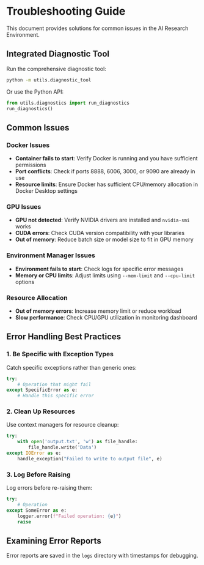 # Troubleshooting Guide

This document provides solutions for common issues in the AI Research Environment.

## Integrated Diagnostic Tool

Run the comprehensive diagnostic tool:

```bash
python -m utils.diagnostic_tool
```

Or use the Python API:

```python
from utils.diagnostics import run_diagnostics
run_diagnostics()
```

## Common Issues

### Docker Issues

- **Container fails to start**: Verify Docker is running and you have sufficient permissions
- **Port conflicts**: Check if ports 8888, 6006, 3000, or 9090 are already in use
- **Resource limits**: Ensure Docker has sufficient CPU/memory allocation in Docker Desktop settings

### GPU Issues

- **GPU not detected**: Verify NVIDIA drivers are installed and `nvidia-smi` works
- **CUDA errors**: Check CUDA version compatibility with your libraries
- **Out of memory**: Reduce batch size or model size to fit in GPU memory

### Environment Manager Issues

- **Environment fails to start**: Check logs for specific error messages
- **Memory or CPU limits**: Adjust limits using `--mem-limit` and `--cpu-limit` options

### Resource Allocation

- **Out of memory errors**: Increase memory limit or reduce workload
- **Slow performance**: Check CPU/GPU utilization in monitoring dashboard

## Error Handling Best Practices

### 1. Be Specific with Exception Types

Catch specific exceptions rather than generic ones:

```python
try:
    # Operation that might fail
except SpecificError as e:
    # Handle this specific error
```

### 2. Clean Up Resources

Use context managers for resource cleanup:

```python
try:
    with open('output.txt', 'w') as file_handle:
        file_handle.write('Data')
except IOError as e:
    handle_exception("Failed to write to output file", e)
```

### 3. Log Before Raising

Log errors before re-raising them:

```python
try:
    # Operation
except SomeError as e:
    logger.error(f"Failed operation: {e}")
    raise
```

## Examining Error Reports

Error reports are saved in the `logs` directory with timestamps for debugging.
